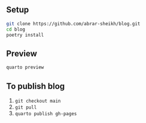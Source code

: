 ## Setup

```bash
git clone https://github.com/abrar-sheikh/blog.git
cd blog
poetry install
```

## Preview

```bash
quarto preview
```

## To publish blog

1. `git checkout main`
2. `git pull`
3. `quarto publish gh-pages`

